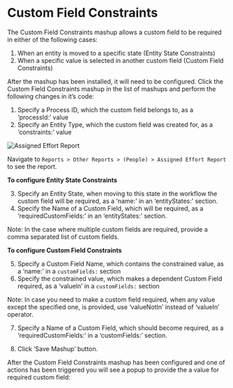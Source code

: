Custom Field Constraints
======================

The Custom Field Constraints mashup allows a custom field to be required in either of the following cases:
1. When an entity is moved to a specific state (Entity State Constraints)
2. When a specific value is selected in another custom field (Custom Field Constraints)

After the mashup has been installed, it will need to be configured. Click the Custom Field Constraints mashup in the list of mashups and perform the following changes in it’s code:

1. Specify a Process ID, which the custom field belongs to, as a ‘processId:’ value
2. Specify an Entity Type, which the custom field was created for, as a ‘constraints:’ value




![Assigned Effort Report](https://github.com/TargetProcess/TP3MashupLibrary/raw/master/Assigned%20Effort%20Report/AssignedEffortReport.png)

Navigate to ```Reports > Other Reports > (People) > Assigned Effort Report``` to see the report.



__To configure Entity State Constraints__

3. Specify an Entity State, when moving to this state in the workflow the custom field will be required, as a ‘name:’ in an ‘entityStates:’ section.
4. Specify the Name of a Custom Field, which will be required, as a ‘requiredCustomFields:’ in an ‘entityStates:’ section.

Note: In the case where multiple custom fields are required, provide a comma separated list of custom fields.

__To configure Custom Field Constraints__

5. Specify a Custom Field Name, which contains the constrained value, as a ‘name:’  in a ```customFields:``` section
6. Specify the constrained value, which makes a dependent Custom Field required, as a ‘valueIn’ in a ```customFields:``` section

Note: In case you need to make a custom field required, when any value except the specified one, is provided, use ‘valueNotIn’ instead of ‘valueIn’ operator.

7.  Specify a Name of a Custom Field, which should become required, as a ‘requiredCustomFields:’ in a ‘customFields:’ section.

8. Click ‘Save Mashup’ button.

After the Custom Field Constraints mashup has been configured and one of actions has been triggered you will see a popup to provide the a value for required custom field:
